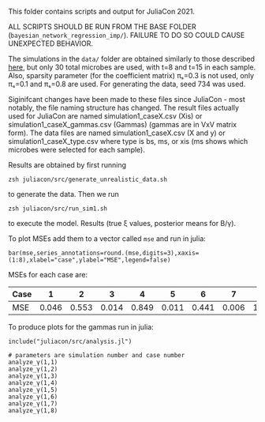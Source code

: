 This folder contains scripts and output for JuliaCon 2021.

ALL SCRIPTS SHOULD BE RUN FROM THE BASE FOLDER (`bayesian_network_regression_imp/`). FAILURE TO DO SO COULD CAUSE UNEXPECTED BEHAVIOR.

The simulations in the `data/` folder are obtained similarly to those described [here](/data/simulation/ReadMe.md), but only 30 total microbes are used, with t=8 and t=15 in each sample. Also, sparsity parameter (for the coefficient matrix) πₛ=0.3 is not used, only πₛ=0.1 and πₛ=0.8 are used. For generating the data, seed 734 was used.

Siginifcant changes have been made to these files since JuliaCon - most notably, the file naming structure has changed. The result files actually used for JuliaCon are named simulation1_caseX.csv (Xis) or simulation1_caseX_gammas.csv (Gammas) (gammas are in VxV matrix form). The data files are named simulation1_caseX.csv (X and y) or simulation1_caseX_type.csv where type is bs, ms, or xis (ms shows which microbes were selected for each sample).

Results are obtained by first running
```
zsh juliacon/src/generate_unrealistic_data.sh
```
to generate the data. Then we run
```
zsh juliacon/src/run_sim1.sh
```
to execute the model. Results (true ξ values, posterior means for B/γ).

To plot MSEs add them to a vector called `mse` and run in julia:
```
bar(mse,series_annotations=round.(mse,digits=3),xaxis=(1:8),xlabel="case",ylabel="MSE",legend=false)
```

MSEs for each case are:

 Case |   1   |   2   |   3   |   4   |   5   |   6   |   7   |   8   
------|-------|-------|-------|-------|-------|-------|-------|-------
 MSE  | 0.046 | 0.553 | 0.014 | 0.849 | 0.011 | 0.441 | 0.006 | 1.421


To produce plots for the gammas run in julia:
```
include("juliacon/src/analysis.jl")

# parameters are simulation number and case number
analyze_γ(1,1)
analyze_γ(1,2)
analyze_γ(1,3)
analyze_γ(1,4)
analyze_γ(1,5)
analyze_γ(1,6)
analyze_γ(1,7)
analyze_γ(1,8)
```
